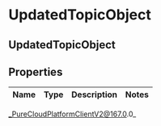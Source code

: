# UpdatedTopicObject

## UpdatedTopicObject

## Properties

|Name | Type | Description | Notes|
|------------ | ------------- | ------------- | -------------|



_PureCloudPlatformClientV2@167.0.0_
